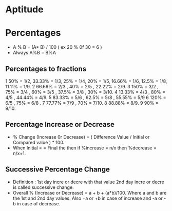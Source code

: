 # Aptitude

# Percentages
-	A % B = (A* B) / 100    ( ex 20 % 0f 30 = 6 )
-	Always  A%B = B%A
## Percentages to fractions
1	50% = 1/2,  33.33% = 1/3,  25% = 1/4,  20% = 1/5, 16.66% = 1/6, 12.5% = 1/8,  11.11% = 1/9.
2	66.66% = 2/3 ,  40% = 2/5  ,  22.22% = 2/9.
3	150% = 3/2 , 75% = 3/4 , 60% = 3/5 ,  37.5% = 3/8 , 30% = 3/10.
4	13.33% = 4/3 , 80% = 4/5 , 44.44% = 4/9.
5	83.33% = 5/6 ,  62.5% = 5/8 ,  55.55% = 5/9
6	120% = 6/5 , 75% = 6/8 .
7	77.77% = 7/9 , 70% = 7/10.
8	88.88% = 8/9.
9	90% = 9/10.
## Percentage Increase or Decrease
-	% Change (Increase 0r Decrease) = ( Difference Value  /  Initial or Compared value ) * 100.
-	When Initial  = = Final the then if  %increase = n/x then %decrease = n/x+1.
## Successive Percentage Change
-	Definition : 1st day incre or decre with that value 2nd day incre or decre is called successive change.
-	Overall % (Increase or Decrease) = a + b + (a*b)/100. Where a and b are the 1st and 2nd day values. Also +a or +b in case of increase and -a or -b in case of decrease.   


